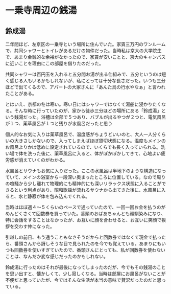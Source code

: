 # 一乗寺周辺の銭湯

## 鈴成湯

二年間ほど、左京区の一乗寺という場所に住んでいた。家賃三万円のワンルームで、共同シャワーとトイレがあるだけの物件だった。当時私は京大の大学院生で、あまり金銭的な余裕がなかったので、家賃が安いことと、京大のキャンパスに近いことを理由にこの部屋を借りたのだった。

共同シャワーは百円玉を入れると五分間お湯が出る仕組みで、五分というのは短く感じる人もいるかもしれないが、私にとっては十分な長さだった。いつも三分ほどで出てくるので、アパートの大家さんに「あんた烏の行水やなぁ」と言われたことがある。

とはいえ、京都の冬は寒い。寒い日にはシャワーではなくて湯船に浸かりたくなる。そんな時に行っていたのが、家から徒歩三分ほどの場所にある「鈴成湯」という銭湯だった。浴槽は全部で５つあり、バブルが出るやつが２つと、電気風呂が１つ、薬草風呂が１つと残りが水風呂だったと思う

個人的なお気に入りは薬草風呂で、温度感がちょうどいいのと、大人一人分くらいの大きさしかないので、入ってしまえばほぼ貸切状態になる。温度もメインのお風呂よりかは低めに設定されているので、いくらでも長く入っていられる。洗い場で体を洗った後に、薬草風呂に入ると、体がぽかぽかしてきて、心地よい疲労感が消えていくのがわかる。

水風呂とサウナもお気に入りだった。ここの水風呂は半地下のような構造になっていて、メインの浴室から一段深い奥まったところに位置している。なので周りの喧騒から少し離れて物理的にも精神的にも深いリラックス状態に入ることができるという利点があり、昭和歌謡が流れるサウナから出てきた後に、水風呂に入ると、水と静寂が体を包み込んでくれる。

当時はほぼ週４〜５くらいのペースで通っていたので、一回一回お金を払うのがめんどくさくて回数券を買っていた。番頭のおばあちゃんとも顔馴染みになり、特に会話をすることはなかったが、お互いに顔を合わせると、お互いに笑顔で挨拶を交わす仲になった。

引越しの前日、もう通うこともなさそうだからと回数券ではなくて現金で払ったら、番頭さんから訝しそうな目で見られたのを今でも覚えている。あまりにもいつも回数券を使いすぎていたので、番頭さんにとっても、私が回数券を使わないことは、なんだか変な感じだったのかもしれない。

鈴成湯に行ったのはそれが最後になってしまったのだが、今でもその銭湯のことを思い出すと、懐かしくて、少し寂しくなる。当時は部屋にお風呂がないことが不便だと思っていたが、今ではそんな生活が本当の意味で贅沢だったのだと思っている。